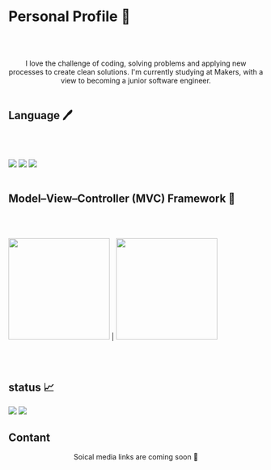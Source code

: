 # Personal Profile 📖 
<br />
<br />
<p align="center">I love the challenge of coding, solving problems and applying new processes to create clean solutions. I'm currently studying at Makers, with a view to becoming a junior software engineer.</ p> 
<br />
<br /> 

## Language 🖊    

<br />
<br />

<img src="https://img.shields.io/badge/-Ruby-black?logo=Ruby&logoColor=red"> <img src="https://img.shields.io/badge/-JavaScript-black?logo=JavaScript&logoColor=yellow"> <img src="https://img.shields.io/badge/-HTML-black?logo=HTML5&logoColor=orange">
<br />
<br />


 
## Model–View–Controller (MVC) Framework 🏢
<br /> 
<br />

<img src="https://user-images.githubusercontent.com/71974361/108602674-2272b500-739b-11eb-9f25-dce7ed760614.jpg" width="200" hight="200"> | <img src="https://user-images.githubusercontent.com/71974361/108602672-20a8f180-739b-11eb-93e4-9cec42820ccc.png" width="200" hight="200"> 

<br /> 
<br />
 
 ## status 📈

<img src="https://github-readme-stats.vercel.app/api?username=Ben-glitch-cloud&show_icons=true&theme=tokyonight"> 

<img src="https://github-readme-stats.vercel.app/api/top-langs/?username=Ben-glitch-cloud&langs_count=5&theme=tokyonight"> 

 ## Contant 
 
 <p align="center">Soical media links are coming soon 🚧<p />
